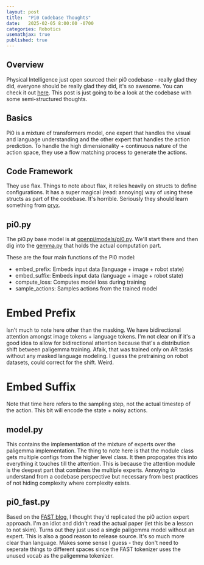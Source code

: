 ```yaml
---
layout: post
title:  "Pi0 Codebase Thoughts"
date:   2025-02-05 8:00:00 -0700
categories: Robotics
usemathjax: true
published: true
---
```


## Overview
Physical Intelligence just open sourced their pi0 codebase - really glad they did, everyone should be really glad they did, it's so awesome. You can check it out [here](https://github.com/Physical-Intelligence/openpi). This post is just going to be a look at the codebase with some semi-structured thoughts.

## Basics
Pi0 is a mixture of transformers model, one expert that handles the visual and language understanding and the other expert that handles the action prediction. To handle the high dimensionality + continuous nature of the action space, they use a flow matching process to generate the actions.

## Code Framework
They use flax. Things to note about flax, it relies heavily on structs to define configurations. It has a super magical (read: annoying) way of using these structs as part of the codebase. It's horrible. Seriously they should learn something from [oryx](https://github.com/jax-ml/oryx).

## pi0.py
The pi0.py base model is at [openpi/models/pi0.py](https://github.com/Physical-Intelligence/openpi/blob/main/src/openpi/models/pi0.py). We'll start there and then dig into the [gemma.py](https://github.com/Physical-Intelligence/openpi/blob/main/src/openpi/models/gemma.py) that holds the actual computation part.

These are the four main functions of the Pi0 model:

- embed_prefix: Embeds input data (language + image + robot state)
- embed_suffix: Embeds input data (language + image + robot state) 
- compute_loss: Computes model loss during training
- sample_actions: Samples actions from the trained model

# Embed Prefix
Isn't much to note here other than the masking. We have bidirectional attention amongst image tokens + language tokens. I'm not clear on if it's a good idea to allow for bidirectional attention because that's a distribution shift between paligemma training. Afaik, that was trained only on AR tasks without any masked language modeling. I guess the pretraining on robot datasets, could correct for the shift. Weird.

# Embed Suffix
Note that time here refers to the sampling step, not the actual timestep of the action. This bit will encode the state + noisy actions.

## model.py
This contains the implementation of the mixture of experts over the paligemma implementation. The thing to note here is that the module class gets multiple configs from the higher level class. It then propogates this into everything it touches till the attention. This is because the attention module is the deepest part that combines the multiple experts. Annoying to understand from a codebase perspective but necessary from best practices of not hiding complexity where complexity exists.

## pi0_fast.py
Based on the [FAST blog](https://www.physicalintelligence.company/research/fast), I thought they'd replicated the pi0 action expert approach. I'm an idiot and didn't read the actual paper (let this be a lesson to not skim). Turns out they just used a single paligemma model without an expert. This is also a good reason to release source. It's so much more clear than language. Makes some sense I guess - they don't need to seperate things to different spaces since the FAST tokenizer uses the unused vocab as the paligemma tokenizer.